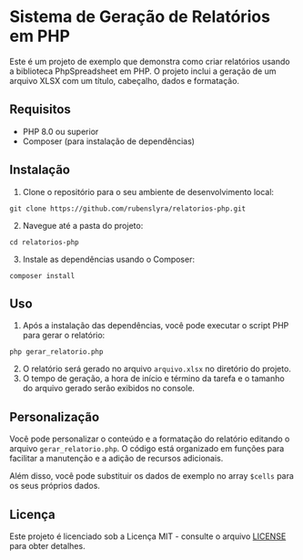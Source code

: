 # Sistema de Geração de Relatórios em PHP

Este é um projeto de exemplo que demonstra como criar relatórios usando a biblioteca PhpSpreadsheet em PHP. O projeto inclui a geração de um arquivo XLSX com um título, cabeçalho, dados e formatação.

## Requisitos

- PHP 8.0 ou superior
- Composer (para instalação de dependências)

## Instalação

1. Clone o repositório para o seu ambiente de desenvolvimento local:

```
git clone https://github.com/rubenslyra/relatorios-php.git
```

2. Navegue até a pasta do projeto:

```
cd relatorios-php
```

3. Instale as dependências usando o Composer:

```
composer install
```

## Uso

1. Após a instalação das dependências, você pode executar o script PHP para gerar o relatório:

```
php gerar_relatorio.php
```

2. O relatório será gerado no arquivo `arquivo.xlsx` no diretório do projeto.
3. O tempo de geração, a hora de início e término da tarefa e o tamanho do arquivo gerado serão exibidos no console.

## Personalização

Você pode personalizar o conteúdo e a formatação do relatório editando o arquivo `gerar_relatorio.php`. O código está organizado em funções para facilitar a manutenção e a adição de recursos adicionais.

Além disso, você pode substituir os dados de exemplo no array `$cells` para os seus próprios dados.

## Licença

Este projeto é licenciado sob a Licença MIT - consulte o arquivo [LICENSE](LICENSE) para obter detalhes.
